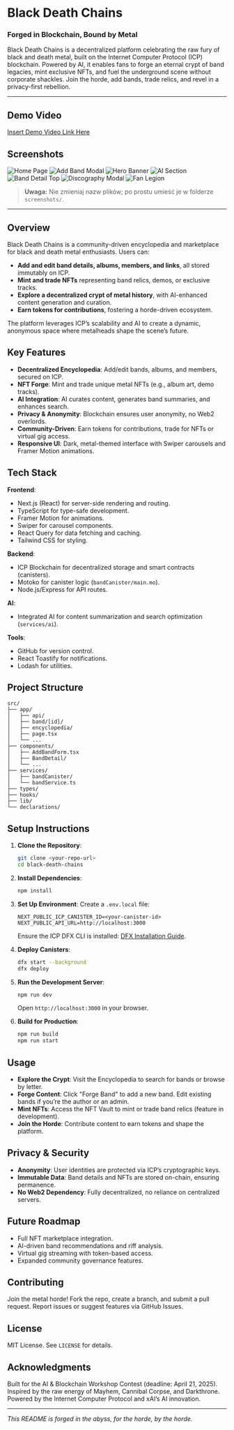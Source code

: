 # Black Death Chains
### Forged in Blockchain, Bound by Metal

Black Death Chains is a decentralized platform celebrating the raw fury of black and death metal, built on the Internet Computer Protocol (ICP) blockchain. Powered by AI, it enables fans to forge an eternal crypt of band legacies, mint exclusive NFTs, and fuel the underground scene without corporate shackles. Join the horde, add bands, trade relics, and revel in a privacy-first rebellion.

---

## Demo Video

[Insert Demo Video Link Here](<demo-video-url>)

## Screenshots

![Home Page](<screenshots/0e703e40-08c2-11f0-9792-d9509a56e4cfZrzut ekranu 2025-03-24 o 16.07.36.png>)
![Add Band Modal](<screenshots/061c9720-08c2-11f0-9792-d9509a56e4cfZrzut ekranu 2025-03-24 o 16.06.15.png>)
![Hero Banner](<screenshots/e62db1b0-08c1-11f0-9792-d9509a56e4cfZrzut ekranu 2025-03-24 o 16.00.29.png>)
![AI Section](<screenshots/ef5809c0-08c1-11f0-9792-d9509a56e4cfZrzut ekranu 2025-03-24 o 16.00.50.png>)
![Band Detail Top](<screenshots/f6d6d4b0-08c1-11f0-bdb6-e3b5e66eb766Zrzut ekranu 2025-03-24 o 16.04.12.png>)
![Discography Modal](<screenshots/fb343b60-08c1-11f0-bdb6-e3b5e66eb766Zrzut ekranu 2025-03-24 o 16.04.29.png>)
![Fan Legion](<screenshots/ff248860-08c1-11f0-bdb6-e3b5e66eb766Zrzut ekranu 2025-03-24 o 16.05.11.png>)

> **Uwaga:** Nie zmieniaj nazw plików; po prostu umieść je w folderze `screenshots/`.

---

## Overview

Black Death Chains is a community-driven encyclopedia and marketplace for black and death metal enthusiasts. Users can:

- **Add and edit band details, albums, members, and links**, all stored immutably on ICP.
- **Mint and trade NFTs** representing band relics, demos, or exclusive tracks.
- **Explore a decentralized crypt of metal history**, with AI-enhanced content generation and curation.
- **Earn tokens for contributions**, fostering a horde-driven ecosystem.

The platform leverages ICP’s scalability and AI to create a dynamic, anonymous space where metalheads shape the scene’s future.

## Key Features

- **Decentralized Encyclopedia**: Add/edit bands, albums, and members, secured on ICP.
- **NFT Forge**: Mint and trade unique metal NFTs (e.g., album art, demo tracks).
- **AI Integration**: AI curates content, generates band summaries, and enhances search.
- **Privacy & Anonymity**: Blockchain ensures user anonymity, no Web2 overlords.
- **Community-Driven**: Earn tokens for contributions, trade for NFTs or virtual gig access.
- **Responsive UI**: Dark, metal-themed interface with Swiper carousels and Framer Motion animations.

## Tech Stack

**Frontend**:
- Next.js (React) for server-side rendering and routing.
- TypeScript for type-safe development.
- Framer Motion for animations.
- Swiper for carousel components.
- React Query for data fetching and caching.
- Tailwind CSS for styling.

**Backend**:
- ICP Blockchain for decentralized storage and smart contracts (canisters).
- Motoko for canister logic (`bandCanister/main.mo`).
- Node.js/Express for API routes.

**AI**:
- Integrated AI for content summarization and search optimization (`services/ai`).

**Tools**:
- GitHub for version control.
- React Toastify for notifications.
- Lodash for utilities.

## Project Structure

```
src/
├── app/
│   ├── api/
│   ├── band/[id]/
│   ├── encyclopedia/
│   ├── page.tsx
│   └── ...
├── components/
│   ├── AddBandForm.tsx
│   ├── BandDetail/
│   └── ...
├── services/
│   ├── bandCanister/
│   └── bandService.ts
├── types/
├── hooks/
├── lib/
└── declarations/
```

## Setup Instructions

1. **Clone the Repository**:
   ```bash
   git clone <your-repo-url>
   cd black-death-chains
   ```
2. **Install Dependencies**:
   ```bash
   npm install
   ```
3. **Set Up Environment**:
   Create a `.env.local` file:
   ```env
   NEXT_PUBLIC_ICP_CANISTER_ID=<your-canister-id>
   NEXT_PUBLIC_API_URL=http://localhost:3000
   ```
   Ensure the ICP DFX CLI is installed: [DFX Installation Guide](https://internetcomputer.org/docs/current/developer-docs/quickstart/).

4. **Deploy Canisters**:
   ```bash
   dfx start --background
   dfx deploy
   ```
5. **Run the Development Server**:
   ```bash
   npm run dev
   ```
   Open `http://localhost:3000` in your browser.

6. **Build for Production**:
   ```bash
   npm run build
   npm run start
   ```

## Usage

- **Explore the Crypt**: Visit the Encyclopedia to search for bands or browse by letter.
- **Forge Content**: Click "Forge Band" to add a new band. Edit existing bands if you’re the author or an admin.
- **Mint NFTs**: Access the NFT Vault to mint or trade band relics (feature in development).
- **Join the Horde**: Contribute content to earn tokens and shape the platform.

## Privacy & Security

- **Anonymity**: User identities are protected via ICP’s cryptographic keys.
- **Immutable Data**: Band details and NFTs are stored on-chain, ensuring permanence.
- **No Web2 Dependency**: Fully decentralized, no reliance on centralized servers.

## Future Roadmap

- Full NFT marketplace integration.
- AI-driven band recommendations and riff analysis.
- Virtual gig streaming with token-based access.
- Expanded community governance features.

## Contributing

Join the metal horde! Fork the repo, create a branch, and submit a pull request. Report issues or suggest features via GitHub Issues.

## License

MIT License. See `LICENSE` for details.

## Acknowledgments

Built for the AI & Blockchain Workshop Contest (deadline: April 21, 2025). Inspired by the raw energy of Mayhem, Cannibal Corpse, and Darkthrone. Powered by the Internet Computer Protocol and xAI’s AI innovation.

---

*This README is forged in the abyss, for the horde, by the horde.*
